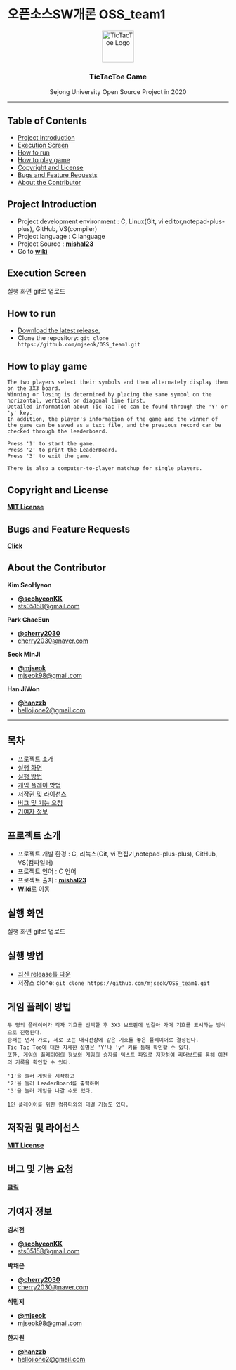 # 오픈소스SW개론 OSS_team1

<p align="center">
  <a href="https://github.com/mjseok/OSS_team1">
    <img src="https://user-images.githubusercontent.com/46713032/83439862-e3a07600-a47e-11ea-84c7-2100dcfd9887.png" alt="TicTacToe Logo" width="72" height="72">
  </a>
</p>

<h3 align="center">TicTacToe Game</h3>

<p align="center">
  Sejong University Open Source Project in 2020
</p>
   
    
* * *


## Table of Contents

- [Project Introduction](#Project-Introduction)
- [Execution Screen](#Execution-Screen)
- [How to run](#How-to-run)
- [How to play game](#How-to-play-game)
- [Copyright and License](#Copyright-and-License)
- [Bugs and Feature Requests](#Bugs-and-Feature-Requests)
- [About the Contributor](#About-the-Contributor)

   
## Project Introduction

- Project development environment : C, Linux(Git, vi editor,notepad-plus-plus), GitHub, VS(compiler)
- Project language : C language   
- Project Source : [**mishal23**](https://github.com/mishal23/Tic-Tac-Toe)   
- Go to [**wiki**](https://github.com/mjseok/OSS_team1/wiki)    

   
## Execution Screen

실행 화면 gif로 업로드


## How to run

- [Download the latest release.](https://github.com/mjseok/OSS_team1/archive/master.zip)
- Clone the repository: `git clone https://github.com/mjseok/OSS_team1.git`


## How to play game

```
The two players select their symbols and then alternately display them on the 3X3 board.
Winning or losing is determined by placing the same symbol on the horizontal, vertical or diagonal line first.
Detailed information about Tic Tac Toe can be found through the 'Y' or 'y' key.
In addition, the player's information of the game and the winner of the game can be saved as a text file, and the previous record can be checked through the leaderboard.

Press '1' to start the game.
Press '2' to print the LeaderBoard.
Press '3' to exit the game.

There is also a computer-to-player matchup for single players.
```


## Copyright and License

[**MIT License**](https://github.com/mjseok/OSS_team1/blob/master/LICENSE)


## Bugs and Feature Requests

[**Click**](https://github.com/mjseok/OSS_team1/issues)
   
   
## About the Contributor

**Kim SeoHyeon**

- [**@seohyeonKK**](https://github.com/seohyeonKK)   
- <sts05158@gmail.com>   


**Park ChaeEun**

- [**@cherry2030**](https://github.com/cherry2030)   
- <cherry2030@naver.com>   

**Seok MinJi**

- [**@mjseok**](https://github.com/mjseok)   
- <mjseok98@gmail.com>   

**Han JiWon**
- [**@hanzzb**](https://github.com/hanzzbk)   
- <hellojione2@gmail.com>   



* * *



## 목차

- [프로젝트 소개](#프로젝트-소개)
- [실행 화면](#실행-화면)
- [실행 방법](#실행-방법)
- [게임 플레이 방법](#게임-플레이-방법)
- [저작권 및 라이선스](#저작권-및-라이선스)
- [버그 및 기능 요청](#버그-및-기능-요청)
- [기여자 정보](#기여자-정보)


## 프로젝트 소개

- 프로젝트 개발 환경 : C, 리눅스(Git, vi 편집기,notepad-plus-plus), GitHub, VS(컴파일러)      
- 프로젝트 언어 : C 언어   
- 프로젝트 출처 : [**mishal23**](https://github.com/mishal23/Tic-Tac-Toe)   
- [**Wiki**](https://github.com/mjseok/OSS_team1/wiki)로 이동    


## 실행 화면

실행 화면 gif로 업로드


## 실행 방법

- [최신 release를 다운](https://github.com/mjseok/OSS_team1/archive/master.zip)
- 저장소 clone: `git clone https://github.com/mjseok/OSS_team1.git`


## 게임 플레이 방법

```
두 명의 플레이어가 각자 기호를 선택한 후 3X3 보드판에 번갈아 가며 기호를 표시하는 방식으로 진행된다.
승패는 먼저 가로, 세로 또는 대각선상에 같은 기호를 놓은 플레이어로 결정된다.
Tic Tac Toe에 대한 자세한 설명은 'Y'나 'y' 키를 통해 확인할 수 있다.
또한, 게임의 플레이어의 정보와 게임의 승자를 텍스트 파일로 저장하여 리더보드를 통해 이전의 기록을 확인할 수 있다.

'1'을 눌러 게임을 시작하고
'2'을 눌러 LeaderBoard를 출력하며
'3'을 눌러 게임을 나갈 수도 있다.

1인 플레이어를 위한 컴퓨터와의 대결 기능도 있다.
```


## 저작권 및 라이선스

[**MIT License**](https://github.com/mjseok/OSS_team1/blob/master/LICENSE)


## 버그 및 기능 요청

[**클릭**](https://github.com/mjseok/OSS_team1/issues)


## 기여자 정보

**김서현**

- [**@seohyeonKK**](https://github.com/seohyeonKK)   
- <sts05158@gmail.com>

**박채은**

- [**@cherry2030**](https://github.com/cherry2030)   
- <cherry2030@naver.com>   

**석민지**

- [**@mjseok**](https://github.com/mjseok)   
- <mjseok98@gmail.com>   

**한지원**
- [**@hanzzb**](https://github.com/hanzzbk)   
- <hellojione2@gmail.com>   
